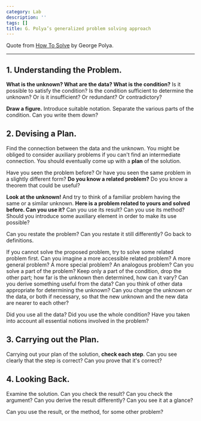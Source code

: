 ```yaml
---
category: Lab
description: ''
tags: []
title: G. Polya’s generalized problem solving approach
---
```


Quote from [How To Solve](https://en.wikipedia.org/wiki/How_to_Solve_It) by George Polya.

-----

## 1. Understanding the Problem. 

**What is the unknown? What are the data? What is the condition?** Is it possible to satisfy the condition? Is the condition sufficient to determine the unknown? Or is it insufficient? Or redundant? Or contradictory?

**Draw a figure.** Introduce suitable notation. Separate the various parts of the condition. Can you write them down?

## 2. Devising a Plan. 

Find the connection between the data and the unknown. You might be obliged to consider auxiliary problems if you can't find an intermediate connection. You should eventually come up with a **plan** of the solution.

Have you seen the problem before? Or have you seen the same problem in a slightly different form? **Do you know a related problem?** Do you know a theorem that could be useful?

**Look at the unknown!** And try to think of a familiar problem having the same or a similar unknown. **Here is a problem related to yours and solved before. Can you use it?** Can you use its result? Can you use its method? Should you introduce some auxiliary element in order to make its use possible?

Can you restate the problem? Can you restate it still differently? Go back to definitions.

If you cannot solve the proposed problem, try to solve some related problem first. Can you imagine a more accessible related problem? A more general problem? A more special problem? An analogous problem? Can you solve a part of the problem? Keep only a part of the condition, drop the other part; how far is the unknown then determined, how can it vary? Can you derive something useful from the data? Can you think of other data appropriate for determining the unknown? Can you change the unknown or the data, or both if necessary, so that the new unknown and the new data are nearer to each other?

Did you use all the data? Did you use the whole condition? Have you taken into account all essential notions involved in the problem?

## 3. Carrying out the Plan. 

Carrying out your plan of the solution, **check each step**. Can you see clearly that the step is correct? Can you prove that it's correct?

## 4. Looking Back. 

Examine the solution. Can you check the result? Can you check the argument? Can you derive the result differently? Can you see it at a glance?

Can you use the result, or the method, for some other problem?
